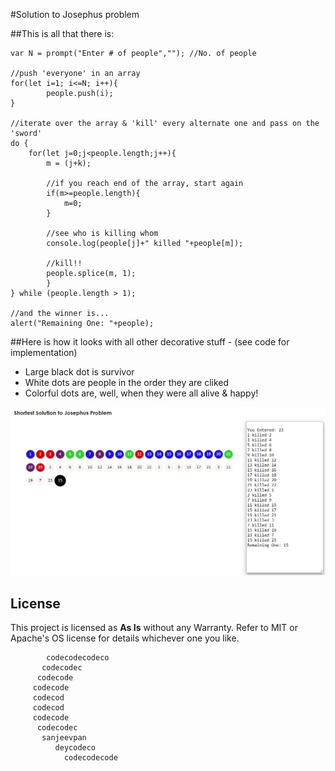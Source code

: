 #Solution to Josephus problem

##This is all that there is:
```
var N = prompt("Enter # of people",""); //No. of people

//push 'everyone' in an array
for(let i=1; i<=N; i++){
		people.push(i);
}

//iterate over the array & 'kill' every alternate one and pass on the 'sword'
do {
	for(let j=0;j<people.length;j++){
		m = (j+k);

        //if you reach end of the array, start again
		if(m>=people.length){
			m=0;
		}

		//see who is killing whom
        console.log(people[j]+" killed "+people[m]);
		
        //kill!!
        people.splice(m, 1);
		}
} while (people.length > 1);

//and the winner is...
alert("Remaining One: "+people);

```

##Here is how it looks with all other decorative stuff - (see code for implementation)
+ Large black dot is survivor
+ White dots are people in the order they are cliked
+ Colorful dots are, well, when they were all alive & happy!

![Josephus Solution UI](JosepheusProblem_UI.PNG)

## License

This project is licensed as **As Is** without any Warranty. Refer to MIT or Apache's OS license for details whichever one you like.

```
        codecodecodeco
       codecodec   
      codecode  
     codecode         
     codecod          
     codecod         
     codecode      
      codecodec
       sanjeevpan 
          deycodeco
			codecodecode
```


